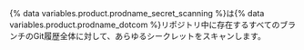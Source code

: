 {% data variables.product.prodname_secret_scanning %}は{% data variables.product.prodname_dotcom %}リポジトリ中に存在するすべてのブランチのGit履歴全体に対して、あらゆるシークレットをスキャンします。